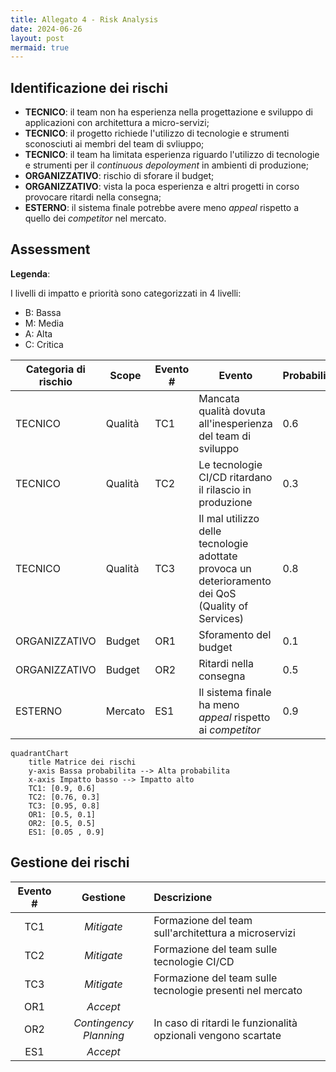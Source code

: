 ```yaml
---
title: Allegato 4 - Risk Analysis
date: 2024-06-26
layout: post
mermaid: true
---
```


## Identificazione dei rischi

- **TECNICO**: il team non ha esperienza nella progettazione e sviluppo di applicazioni con architettura a micro-servizi;
- **TECNICO**: il progetto richiede l'utilizzo di tecnologie e strumenti sconosciuti ai membri del team di svliuppo;
- **TECNICO**: il team ha limitata esperienza riguardo l'utilizzo di tecnologie e strumenti per il _continuous depoloyment_ in ambienti di produzione;
- **ORGANIZZATIVO**: rischio di sforare il budget;
- **ORGANIZZATIVO**: vista la poca esperienza e altri progetti in corso provocare ritardi nella consegna;
- **ESTERNO**: il sistema finale potrebbe avere meno _appeal_ rispetto a quello dei _competitor_ nel mercato.

## Assessment

**Legenda**:

I livelli di impatto e priorità sono categorizzati in 4 livelli:

- B: Bassa
- M: Media
- A: Alta
- C: Critica

| Categoria di rischio | Scope | Evento # | Evento | Probabilità | Impatto | Priorità |
|---|---|---|---|---|---|----|
| TECNICO | Qualità | TC1 | Mancata qualità dovuta all'inesperienza del team di sviluppo | 0.6 | C | A |
| TECNICO | Qualità | TC2 | Le tecnologie CI/CD ritardano il rilascio in produzione | 0.3 | A | A |
| TECNICO | Qualità | TC3 | Il mal utilizzo delle tecnologie adottate provoca un deterioramento dei QoS (Quality of Services) | 0.8 | C | C |
| ORGANIZZATIVO | Budget | OR1 | Sforamento del budget | 0.1 | M | B |
| ORGANIZZATIVO | Budget | OR2 | Ritardi nella consegna | 0.5 | M | M |
| ESTERNO | Mercato | ES1 | Il sistema finale ha meno _appeal_ rispetto ai _competitor_ | 0.9 | B | B |

```mermaid
quadrantChart
    title Matrice dei rischi
    y-axis Bassa probabilita --> Alta probabilita
    x-axis Impatto basso --> Impatto alto
    TC1: [0.9, 0.6]
    TC2: [0.76, 0.3]
    TC3: [0.95, 0.8]
    OR1: [0.5, 0.1]
    OR2: [0.5, 0.5]
    ES1: [0.05 , 0.9]
```

## Gestione dei rischi

| Evento # | Gestione | Descrizione |
|:----:|:---:|:---|
| TC1 | _Mitigate_ | Formazione del team sull'architettura a microservizi |
| TC2 | _Mitigate_ | Formazione del team sulle tecnologie CI/CD |
| TC3 | _Mitigate_   | Formazione del team sulle tecnologie presenti nel mercato |
| OR1 | _Accept_ | |
| OR2 | _Contingency Planning_ | In caso di ritardi le funzionalità opzionali vengono scartate |
| ES1 | _Accept_ | |
